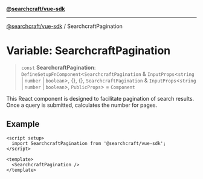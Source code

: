[**@searchcraft/vue-sdk**](/reference/sdk/js-vue/README.md)

***

[@searchcraft/vue-sdk](/reference/sdk/js-vue/globals.md) / SearchcraftPagination

# Variable: SearchcraftPagination

> `const` **SearchcraftPagination**: `DefineSetupFnComponent`\<`SearchcraftPagination` & `InputProps`\<`string` \| `number` \| `boolean`\>, \{\}, \{\}, `SearchcraftPagination` & `InputProps`\<`string` \| `number` \| `boolean`\>, `PublicProps`\> = `Component`

This React component is designed to facilitate pagination of search results.
Once a query is submitted, calculates the number for pages.

## Example

```vue
<script setup>
  import SearchcraftPagination from '@searchcraft/vue-sdk';
</script>

<template>
  <SearchcraftPagination />
</template>
```
